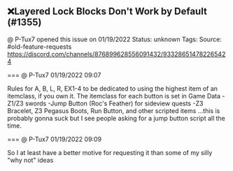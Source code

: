 ## ❌Layered Lock Blocks Don't Work by Default (#1355)
@ P-Tux7 opened this issue on 01/19/2022
Status: unknown
Tags: 
Source: #old-feature-requests https://discord.com/channels/876899628556091432/933286514782265424


=== @ P-Tux7 01/19/2022 09:07

Rules for A, B, L, R, EX1-4 to be dedicated to using the highest item of an itemclass, if you own it. The itemclass for each button is set in Game Data
-Z1/Z3 swords
-Jump Button (Roc's Feather) for sideview quests
-Z3 Bracelet, Z3 Pegasus Boots, Run Button, and other scripted items
...this is probably gonna suck but I see people asking for a jump button script all the time.

=== @ P-Tux7 01/19/2022 09:09

So I at least have a better motive for requesting it than some of my silly "why not" ideas
